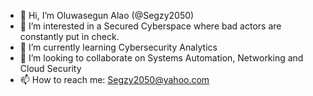 - 👋 Hi, I’m Oluwasegun Alao (@Segzy2050)
- 👀 I’m interested in a Secured Cyberspace where bad actors are constantly put in check.
- 🌱 I’m currently learning Cybersecurity Analytics
- 💞️ I’m looking to collaborate on Systems Automation, Networking and Cloud Security
- 📫 How to reach me: Segzy2050@yahoo.com

<!---
Segzy2050/Segzy2050 is a ✨ special ✨ repository because its `README.md` (this file) appears on your GitHub profile.
You can click the Preview link to take a look at your changes.
--->
